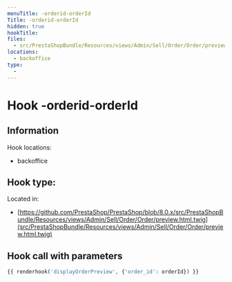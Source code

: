 ```yaml
---
menuTitle: -orderid-orderId
Title: -orderid-orderId
hidden: true
hookTitle: 
files:
  - src/PrestaShopBundle/Resources/views/Admin/Sell/Order/Order/preview.html.twig
locations:
  - backoffice
type:
  - 
---
```


# Hook -orderid-orderId

## Information

Hook locations: 
  - backoffice

Hook type: 
  - 

Located in: 
  - [https://github.com/PrestaShop/PrestaShop/blob/8.0.x/src/PrestaShopBundle/Resources/views/Admin/Sell/Order/Order/preview.html.twig](src/PrestaShopBundle/Resources/views/Admin/Sell/Order/Order/preview.html.twig)

## Hook call with parameters

```php
{{ renderhook('displayOrderPreview', {'order_id': orderId}) }}
```